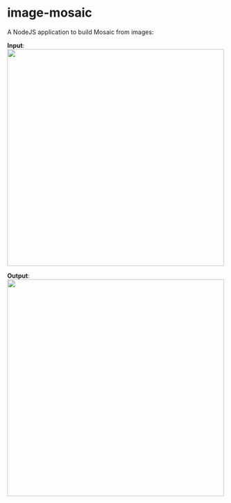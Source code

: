 # image-mosaic

A NodeJS application to build Mosaic from images:

**Input**:<br/>
<img src='./images/input.jpg' width="500" />

**Output**:<br/>
<img src='./images/output.jpg' width="500" />
